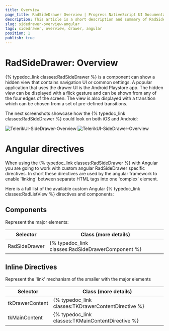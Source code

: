 ```yaml
---
title: Overview
page_title: RadSideDrawer Overview | Progress NativeScript UI Documentation
description: This article is a short description and summary of RadSideDrawer's features.
slug: sidedrawer-overview-angular
tags: sidedrawer, overview, drawer, angular
position: 1
publish: true
---
```


# RadSideDrawer: Overview

{% typedoc_link classes:RadSideDrawer %} is a component can show a hidden view that contains navigation UI or common settings. A popular application that uses the drawer UI is the Android Playstore app.
The hidden view can be displayed with a flick gesture and can be shown from any of the four edges of the screen. The view is also displayed with a transition which can be chosen from a set of pre-defined transitions.

The next screenshots showcase how the {% typedoc_link classes:RadSideDrawer %} could look on both iOS and Android:

![TelerikUI-SideDrawer-Overview](/controls/NativeScript/sidedrawer/images/drawer-overview-android.png "Side drawer overview.") ![TelerikUI-SideDrawer-Overview](/controls/NativeScript/sidedrawer/images/drawer-overview-ios.png "Side drawer overview.")

# Angular directives

When using the {% typedoc_link classes:RadSideDrawer %} with Angular you are going to work with custom angular RadSideDrawer specific directives. In short these directives are used by the angular framework to enable 'linking' between separate HTML tags into one 'complex' element.

Here is a full list of the available custom Angular {% typedoc_link classes:RadListView %} directives and components:

## Components
Represent the major elements:

| Selector          | Class (more details)                                  |
|-------------------|-------------------------------------------------------|
| RadSideDrawer | {% typedoc_link classes:RadSideDrawerComponent %} |

## Inline Directives
Represent the 'link' mechanism of the smaller with the major elements

| Selector          | Class (more details)                                  |
|-------------------|-------------------------------------------------------|
| tkDrawerContent | {% typedoc_link classes:TKDrawerContentDirective %} |
| tkMainContent | {% typedoc_link classes:TKMainContentDirective %} |